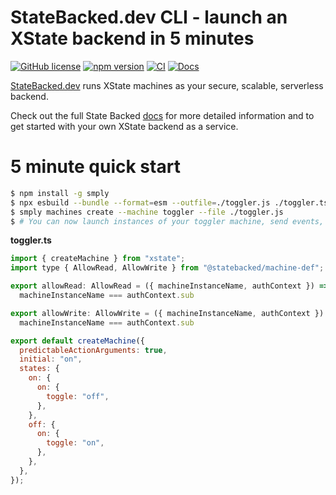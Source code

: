 # StateBacked.dev CLI - launch an XState backend in 5 minutes

[![GitHub license](https://img.shields.io/badge/license-MIT-blue.svg)](https://github.com/statebacked/smply/blob/main/LICENSE) [![npm version](https://img.shields.io/npm/v/smply.svg?style=flat)](https://www.npmjs.com/package/smply) [![CI](https://github.com/statebacked/smply/actions/workflows/ci.yaml/badge.svg)](https://github.com/statebacked/smply/actions/workflows/ci.yaml) [![Docs](https://img.shields.io/badge/docs-smply-blue)](https://docs.statebacked.dev/)

[StateBacked.dev](https://statebacked.dev) runs XState machines as your secure, scalable, serverless backend.

Check out the full State Backed [docs](https://docs.statebacked.dev) for more detailed information and to
get started with your own XState backend as a service.

# 5 minute quick start

```bash
$ npm install -g smply
$ npx esbuild --bundle --format=esm --outfile=./toggler.js ./toggler.ts
$ smply machines create --machine toggler --file ./toggler.js
$ # You can now launch instances of your toggler machine, send events, and read state!
```

**toggler.ts**

```javascript
import { createMachine } from "xstate";
import type { AllowRead, AllowWrite } from "@statebacked/machine-def";

export allowRead: AllowRead = ({ machineInstanceName, authContext }) =>
  machineInstanceName === authContext.sub

export allowWrite: AllowWrite = ({ machineInstanceName, authContext }) =>
  machineInstanceName === authContext.sub

export default createMachine({
  predictableActionArguments: true,
  initial: "on",
  states: {
    on: {
      on: {
        toggle: "off",
      },
    },
    off: {
      on: {
        toggle: "on",
      },
    },
  },
});
```

